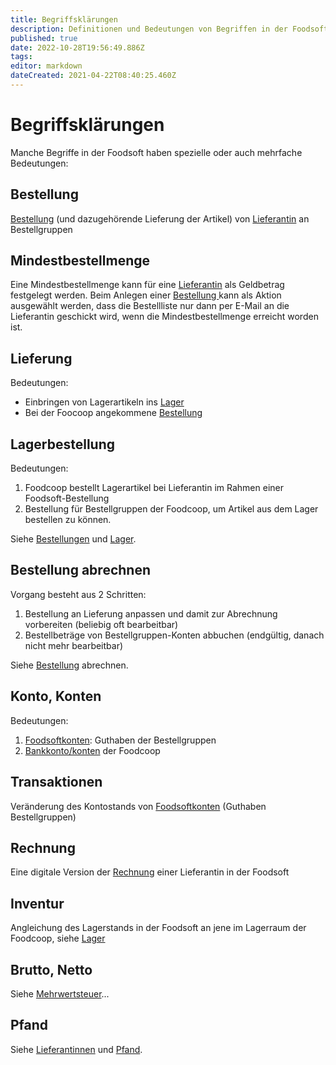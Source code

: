 ```yaml
---
title: Begriffsklärungen
description: Definitionen und Bedeutungen von Begriffen in der Foodsoft 
published: true
date: 2022-10-28T19:56:49.886Z
tags: 
editor: markdown
dateCreated: 2021-04-22T08:40:25.460Z
---
```


# Begriffsklärungen
Manche Begriffe in der Foodsoft haben spezielle oder auch mehrfache Bedeutungen:

## Bestellung
[Bestellung](/de/documentation/admin/orders) (und dazugehörende Lieferung der Artikel) von [Lieferantin](/de/documentation/admin/suppliers) an Bestellgruppen 

## Mindestbestellmenge
Eine Mindestbestellmenge kann für eine [Lieferantin](/de/documentation/admin/suppliers) als Geldbetrag festgelegt werden. 
Beim Anlegen einer [
Bestellung
](/de/documentation/admin/orders) kann als Aktion ausgewählt werden, dass die Bestellliste nur dann per E-Mail an die Lieferantin geschickt wird, wenn die Mindestbestellmenge erreicht worden ist.

## Lieferung 
Bedeutungen:
- Einbringen von Lagerartikeln ins [Lager](/de/documentation/admin/storage)
- Bei der Foocoop angekommene [Bestellung](/de/documentation/admin/orders)

## Lagerbestellung
Bedeutungen:
1. Foodcoop bestellt Lagerartikel bei Lieferantin im Rahmen einer Foodsoft-Bestellung 
1. Bestellung für Bestellgruppen der Foodcoop, um Artikel aus dem Lager bestellen zu können.

Siehe [Bestellungen](/de/documentation/admin/orders) und [Lager](/de/documentation/admin/storage).

## Bestellung abrechnen
Vorgang besteht aus 2 Schritten: 
1. Bestellung an Lieferung anpassen und damit zur Abrechnung vorbereiten (beliebig oft bearbeitbar) 
2. Bestellbeträge von Bestellgruppen-Konten abbuchen (endgültig, danach nicht mehr bearbeitbar)

Siehe [Bestellung](/de/documentation/admin/orders) abrechnen.

## Konto, Konten
Bedeutungen:
1. [Foodsoftkonten](/de/documentation/admin/finances/accounts): Guthaben der Bestellgruppen
2. [Bankkonto/konten](/de/documentation/admin/finances/bank-accounts) der Foodcoop

## Transaktionen
Veränderung des Kontostands von [Foodsoftkonten](/de/documentation/admin/finances/accounts) (Guthaben Bestellgruppen) 

## Rechnung
Eine digitale Version der [Rechnung](/de/documentation/admin/finances/invoices) einer Lieferantin in der Foodsoft


## Inventur
Angleichung des Lagerstands in der Foodsoft an jene im Lagerraum der Foodcoop, siehe [Lager](/de/documentation/admin/storage)

## Brutto, Netto
Siehe [Mehrwertsteuer](/de/documentation/admin/finances/value-added-tax)...

## Pfand
Siehe [Lieferantinnen](/de/documentation/admin/suppliers) und [Pfand](/de/documentation/admin/finances/deposits).